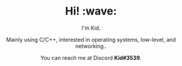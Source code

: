<h1 align='center'> Hi! :wave:</h1>
<p align='center'>
I'm Kid.
</p>

<p align='center'>Mainly using C/C++, interested in operating systems, low-level, and networking.</a>.</p>
<p align='center'>You can reach me at Discord <b>Kid#3539</b></a>.</p>
